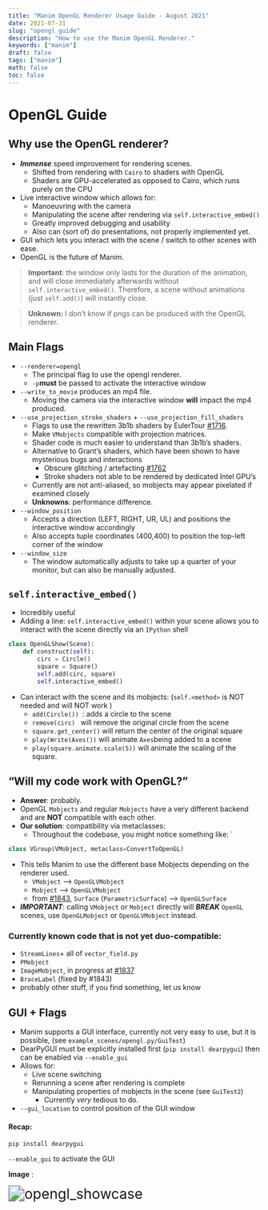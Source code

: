 ```yaml
---
title: "Manim OpenGL Renderer Usage Guide - August 2021"
date: 2021-07-31
slug: "opengl_guide"
description: "How to use the Manim OpenGL Renderer."
keywords: ["manim"]
draft: false
tags: ["manim"]
math: false
toc: false
---
```




# OpenGL Guide

## Why use the OpenGL renderer?

- ***Immense*** speed improvement for rendering scenes.
  - Shifted from rendering with `Cairo` to shaders with OpenGL
  - Shaders are GPU-accelerated as opposed to Cairo, which runs purely on the CPU
- Live interactive window which allows for:
  - Manoeuvring with the camera
  - Manipulating the scene after rendering via `self.interactive_embed()`
  - Greatly improved debugging and usability
  - Also can (sort of) do presentations, not properly implemented yet.
- GUI which lets you interact with the scene / switch to other scenes with ease.
- OpenGL is the future of Manim.

> **Important**: the window only lasts for the duration of the animation, and will close immediately afterwards without `self.interactive_embed()`. Therefore, a scene without animations (just `self.add()`) will instantly close.



> **Unknown:** I don’t know if pngs can be produced with the OpenGL renderer.

## Main Flags

- `--renderer=opengl`
  -  The principal flag to use the opengl renderer. 
  - `-p`**must** be passed to activate the interactive window
- `--write_to_movie` produces an mp4 file.
  - Moving the camera via the interactive window **will** impact the mp4 produced.
- `--use_projection_stroke_shaders` + `--use_projection_fill_shaders`
  - Flags to use the rewritten 3b1b shaders by EulerTour [#1716](https://github.com/ManimCommunity/manim/pull/1716). 
  - Make `VMobjects` compatible with projection matrices.
  - Shader code is much easier to understand than 3b1b’s shaders.
  - Alternative to Grant’s shaders, which have been shown to have mysterious bugs and interactions
    -  Obscure glitching / artefacting [#1762](https://github.com/ManimCommunity/manim/issues/1762)
    - Stroke shaders not able to be rendered by dedicated Intel GPU’s
  - Currently are not anti-aliased, so mobjects may appear pixelated if examined closely
  - **Unknowns**: performance difference.
- `--window_position`
  - Accepts  a direction (LEFT, RIGHT, UR, UL)  and positions the interactive window accordingly
  - Also accepts tuple coordinates (400,400) to position the top-left corner of the window 
- `--window_size`
  - The window automatically adjusts to take up a quarter of your monitor, but can also be manually adjusted.



## `self.interactive_embed()`

- Incredibly useful 
- Adding a line: `self.interactive_embed()` within your scene allows you to interact with the scene directly via an `IPython` shell

```python
class OpenGLShow(Scene):
    def construct(self):
        circ = Circle()
        square = Square()
        self.add(circ, square)
        self.interactive_embed()
```

- Can interact with the scene and its mobjects: (`self.<method>` is NOT needed and will NOT work )
  - `add(Circle()) `: adds a circle to the scene
  - `remove(circ) ` will remove the original circle from the scene
  - `square.get_center()` will return the center of the original square
  - `play(Write(Axes())` will animate `Axes`being added to a scene
  - `play(square.animate.scale(5))` will animate the scaling of the square.



## “Will my code work with OpenGL?” 

- **Answer**: probably.
- OpenGL `Mobjects` and regular `Mobjects` have a very different backend and are **NOT** compatible with each other.
- **Our solution**: compatibility via metaclasses:
  - Throughout the codebase, you might notice something like: `

```python
class VGroup(VMobject, metaclass=ConvertToOpenGL)
```

- This tells Manim to use the different base Mobjects depending on the renderer used.
  - `VMobject` --> `OpenGLVMobject`
  - `Mobject` --> `OpenGLVMobject`
  - from [#1843](https://github.com/ManimCommunity/manim/pull/1843), `Surface` (`ParametricSurface`) --> `OpenGLSurface`
- ***IMPORTANT***: calling `VMobject` or `Mobject` directly will ***BREAK*** `OpenGL` scenes, use `OpenGLMobject` or `OpenGLVMobject` instead.



### Currently known code that is not yet duo-compatible:

- `StreamLines`+ all of `vector_field.py`
- `PMobject`
- `ImageMobject`, in progress at [#1837](https://github.com/ManimCommunity/manim/pull/1837)
- `BraceLabel` (fixed by #1843)
- probably other stuff, if you find something, let us know



## GUI + Flags

- Manim supports a GUI interface, currently not very easy to use, but it is possible, (see `example_scenes/opengl.py/GuiTest`)
- DearPyGUI must be explicitly installed first (`pip install dearpygui`) then can be enabled via  `--enable_gui`
- Allows for:
  - Live scene switching
  - Rerunning a scene after rendering is complete
  - Manipulating properties of mobjects in the scene (see `GuiTest2`)
    - Currently *very* tedious to do.
- `--gui_location` to control position of the GUI window



#### Recap:

`pip install dearpygui`

`--enable_gui` to activate the GUI

**Image** :

<img src="/img/opengl_showcase.png" alt="opengl_showcase" style="zoom:200%;" />